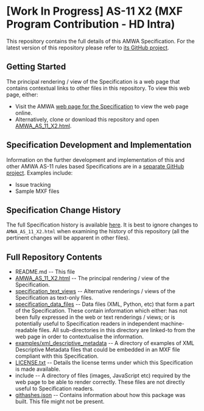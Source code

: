 # **[Work In Progress]** AS-11 X2 (MXF Program Contribution - HD Intra)

This repository contains the full details of this AMWA Specification. For the latest version of this repository please refer to [its GitHub project](https://github.com/AMWA-TV/AS-11_X2/).

## Getting Started

The principal rendering / view of the Specification is a web page that contains contextual links to other files in this repository. To view this web page, either:
* Visit the AMWA [web page for the Specification](http://amwa.tv/projects/AS-11-X2.shtml) to view the web page online.
* Alternatively, clone or download this repository and open [AMWA_AS_11_X2.html](AMWA_AS_11_X2.html).

## Specification Development and Implementation

Information on the further development and implementation of this and other AMWA AS-11 rules based Specifications are in a [separate GitHub project](https://github.com/AMWA-TV/AS-11_Overview/). Examples include:
* Issue tracking
* Sample MXF files

## Specification Change History

The full Specification history is available [here](https://github.com/AMWA-TV/AS-11_X2/commits). It is best to ignore changes to `AMWA_AS_11_X2.html` when examining the history of this repository (all the pertinent changes will be apparent in other files).

## Full Repository Contents

* README.md -- This file
* [AMWA_AS_11_X2.html](AMWA_AS_11_X2.html) -- The principal rendering / view of the Specification.
* [specification_text_views](specification_text_views) -- Alternative renderings / views of the Specification as text-only files.
* [specification_data_files](specification_data_files) -- Data files (XML, Python, etc) that form a part of the Specification. These contain information which either: has not been fully expressed in the web or text renderings / views; or is potentially useful to Specification readers in independent machine-readable files. All sub-directories in this directory are linked-to from the web page in order to contextualise the information.
* [examples/xml_descriptive_metadata](examples/xml_descriptive_metadata) -- A directory of examples of XML Descriptive Metadata files that could be embedded in an MXF file compliant with this Specification.
* [LICENSE.txt](LICENSE.txt) -- Details the license terms under which this Specification is made available.
* include -- A directory of files (images, JavaScript etc) required by the web page to be able to render correctly. These files are not directly useful to Specification readers.
* [githashes.json](githashes.json) -- Contains information about how this package was built. This file might not be present.

